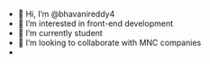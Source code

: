 - 👋 Hi, I’m @bhavanireddy4
- 👀 I’m interested in front-end development
- 🌱 I’m currently student
- 💞️ I’m looking to collaborate with MNC companies
- 

<!---
bhavanireddy4/bhavanireddy4 is a ✨ special ✨ repository because its `README.md` (this file) appears on your GitHub profile.
You can click the Preview link to take a look at your changes.
--->
